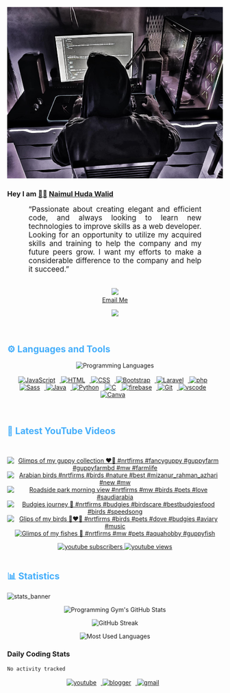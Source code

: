 <!-- ![github_cover_banner](https://www.digitalsolutionservices.com/img/services/web%20development.gif)-->

<div align="center" style="display:block;">
    <img height="400px" width="100%" alt="github cover banner" src="https://raw.githubusercontent.com/NaimulHudaWalid/NaimulHudaWalid/main/272276268_3114779035434264_920860974401480824_n.jpg"/> 
</div>

### Hey I am [👨🏻‍][facebook] [Naimul Huda Walid][youtube]



<p align:"center" style="text-align: justify; margin: 0 50px; font-size: 17px;" >
   “Passionate about creating elegant and efficient code, and always looking to learn new technologies to improve skills as a web developer. Looking for an opportunity to utilize my acquired skills and training to help the company and my future peers grow. I want my efforts to make a considerable difference to the company and help it succeed.”
<br>
<br>
<div align="center">

![](https://visitor-badge.glitch.me/badge?page_id=NaimulHudaWalid)
    <br />
[Email Me](mailto:dev.naimulhuda@gmail.com)
</div>
</p>
<!-- Typing SVG by DenverCoder1 - https://github.com/DenverCoder1/readme-typing-svg -->
<p align="center">
<!--   <a href="https://github.com/DenverCoder1/readme-typing-svg"> -->
    <img src="https://readme-typing-svg.herokuapp.com?color=E22FE4&width=380&height=45&lines=Open-Source+Enthusiast;Learning+In+Public;Empowering+Others;Nice+To+Meet+You+...&center=true"></a>

</p>
<br>
<!-- Languages and Tools -->

<h2 style="color: #44AEFB">⚙️ Languages and Tools</h2>
<div align="center" style="display:block;">
    <img width="100px" alt="Programming Languages" src="https://user-images.githubusercontent.com/78341798/194531121-47b0119a-ce00-439d-b586-125f86acb098.png"/> 
</div>
<br>   
<!-- Icons Resources -->
<!-- https://devicon.dev/ -->
<!-- https://cdn.jsdelivr.net/npm/simple-icons@v3/icons/ -->
<div align="center">
  <a href="https://developer.mozilla.org/en-US/docs/Web/JavaScript" target="_blank" rel="noreferrer">
      <img  alt="JavaScript" height="50px" style="padding-right:10px;" src="https://cdn.jsdelivr.net/gh/devicons/devicon/icons/javascript/javascript-plain.svg"/>
  </a>
  
 
  <a href="https://developer.mozilla.org/en-US/docs/Web/HTML" target="_blank" rel="noreferrer">
      <img  alt="HTML" height="50px" style="padding-right:10px;" src="https://cdn.jsdelivr.net/gh/devicons/devicon/icons/html5/html5-original.svg"/>
  </a>
  <a href="https://developer.mozilla.org/en-US/docs/Web/CSS" target="_blank" rel="noreferrer">
      <img  alt="CSS" height="50px" style="padding-right:10px;" src="https://cdn.jsdelivr.net/gh/devicons/devicon/icons/css3/css3-original.svg"/>
  </a>
  <a href="https://getbootstrap.com/" target="_blank" rel="noreferrer">
      <img  alt="Bootstrap" height="50px" style="padding-right:10px;" src="https://cdn.jsdelivr.net/gh/devicons/devicon/icons/bootstrap/bootstrap-original.svg"/>
  </a> 
  <a href="https://laravel.com/" target="_blank" rel="noreferrer">
      <img  alt="Laravel" height="50px" style="padding-right:10px;" src="https://cdn.jsdelivr.net/gh/devicons/devicon/icons/laravel/laravel-plain.svg"/>
  </a>
  <a href="https://www.php.net/" target="_blank" rel="noreferrer">
      <img  alt="php" height="50px" style="padding-right:10px;" src="https://cdn.jsdelivr.net/gh/devicons/devicon/icons/php/php-original.svg"/>
  </a>
  <a href="https://sass-lang.com/" target="_blank" rel="noreferrer">
      <img  alt="Sass" height="50px" style="padding-right:10px;" src="https://cdn.jsdelivr.net/gh/devicons/devicon/icons/sass/sass-original.svg"/>
  </a>
  <a href="https://www.java.com/en/" target="_blank" rel="noreferrer">
      <img  alt="Java" height="50px" style="padding-right:10px;" src="https://cdn.jsdelivr.net/gh/devicons/devicon/icons/java/java-original.svg"/>
  </a>    
  <a href="https://www.python.org/" target="_blank" rel="noreferrer">
      <img  alt="Python" height="50px" style="padding-right:10px;" src="https://cdn.jsdelivr.net/gh/devicons/devicon/icons/python/python-original.svg"/>
  </a>
  <a href="https://www.cprogramming.com/" target="_blank" rel="noreferrer">
      <img  alt="C" height="50px" style="padding-right:10px;" src="https://cdn.jsdelivr.net/gh/devicons/devicon/icons/c/c-original.svg"/>
  </a>
  
  <a href="https://firebase.google.com/" target="_blank" rel="noreferrer">
      <img  alt="firebase" height="50px" style="padding-right:10px;" src="https://cdn.jsdelivr.net/gh/devicons/devicon/icons/firebase/firebase-plain.svg"/>
  </a>
 
  <a href="https://git-scm.com/" target="_blank" rel="noreferrer">
      <img  alt="Git" height="50px" style="padding-right:10px;" src="https://cdn.jsdelivr.net/gh/devicons/devicon/icons/git/git-original.svg"/>
  </a>
  
  <a href="https://code.visualstudio.com/" target="_blank" rel="noreferrer">
      <img  alt="vscode" height="50px" style="padding-right:10px;"src="https://cdn.jsdelivr.net/gh/devicons/devicon/icons/vscode/vscode-original.svg"/>
  </a>
  <a href="https://www.canva.com/" target="_blank" rel="noreferrer">
      <img  alt="Canva" height="50px" style="padding-right:10px;" src="https://cdn.jsdelivr.net/gh/devicons/devicon/icons/canva/canva-original.svg"/> 
  </a>
</div>
<br>
<br>

<!-- Latest YouTube Videos -->

<h2 style="color: #44AEFB">🎦 Latest YouTube Videos</h2>
<br />

<!-- Resource/Reference: https://github.com/DenverCoder1/github-readme-youtube-cards -->
<div class="youtube videos cards" align="center">

<!-- BEGIN YOUTUBE-CARDS -->
[![Glimps of my guppy collection ❤️‍🔥 #nrtfirms #fancyguppy #guppyfarm #guppyfarmbd #mw #farmlife](https://ytcards.demolab.com/?id=0d-W0Ua77-c&title=Glimps+of+my+guppy+collection+%E2%9D%A4%EF%B8%8F%E2%80%8D%F0%9F%94%A5+%23nrtfirms+%23fancyguppy+%23guppyfarm+%23guppyfarmbd+%23mw+%23farmlife&lang=en&timestamp=1758315513&background_color=%230d1117&title_color=%23ffffff&stats_color=%23dedede&max_title_lines=1&width=250&border_radius=5 "Glimps of my guppy collection ❤️‍🔥 #nrtfirms #fancyguppy #guppyfarm #guppyfarmbd #mw #farmlife")](https://www.youtube.com/shorts/0d-W0Ua77-c)
[![Arabian birds #nrtfirms #birds #nature #best #mizanur_rahman_azhari #new #mw](https://ytcards.demolab.com/?id=2oRnzbE3o6E&title=Arabian+birds+%23nrtfirms+%23birds+%23nature+%23best+%23mizanur_rahman_azhari+%23new+%23mw&lang=en&timestamp=1758091272&background_color=%230d1117&title_color=%23ffffff&stats_color=%23dedede&max_title_lines=1&width=250&border_radius=5 "Arabian birds #nrtfirms #birds #nature #best #mizanur_rahman_azhari #new #mw")](https://www.youtube.com/shorts/2oRnzbE3o6E)
[![Roadside park morning view #nrtfirms #mw #birds #pets #love #saudiarabia](https://ytcards.demolab.com/?id=ntne1vpgQkU&title=Roadside+park+morning+view+%23nrtfirms+%23mw+%23birds+%23pets+%23love+%23saudiarabia&lang=en&timestamp=1757973768&background_color=%230d1117&title_color=%23ffffff&stats_color=%23dedede&max_title_lines=1&width=250&border_radius=5 "Roadside park morning view #nrtfirms #mw #birds #pets #love #saudiarabia")](https://www.youtube.com/shorts/ntne1vpgQkU)
[![Budgies journey 🖤 #nrtfirms #budgies #birdscare #bestbudgiesfood #birds #speedsong](https://ytcards.demolab.com/?id=a2Xne7UOQRU&title=Budgies+journey+%F0%9F%96%A4+%23nrtfirms+%23budgies+%23birdscare+%23bestbudgiesfood+%23birds+%23speedsong&lang=en&timestamp=1757906230&background_color=%230d1117&title_color=%23ffffff&stats_color=%23dedede&max_title_lines=1&width=250&border_radius=5 "Budgies journey 🖤 #nrtfirms #budgies #birdscare #bestbudgiesfood #birds #speedsong")](https://www.youtube.com/shorts/a2Xne7UOQRU)
[![Glips of my birds 🖤❤️‍🔥 #nrtfirms #birds #pets #dove #budgies #aviary #music](https://ytcards.demolab.com/?id=soDEQcC6cq8&title=Glips+of+my+birds+%F0%9F%96%A4%E2%9D%A4%EF%B8%8F%E2%80%8D%F0%9F%94%A5+%23nrtfirms+%23birds+%23pets+%23dove+%23budgies+%23aviary+%23music&lang=en&timestamp=1757830003&background_color=%230d1117&title_color=%23ffffff&stats_color=%23dedede&max_title_lines=1&width=250&border_radius=5 "Glips of my birds 🖤❤️‍🔥 #nrtfirms #birds #pets #dove #budgies #aviary #music")](https://www.youtube.com/shorts/soDEQcC6cq8)
[![Glimps of my fishes 🖤 #nrtfirms #mw #pets #aquahobby #guppyfish](https://ytcards.demolab.com/?id=zV0LdbqHUio&title=Glimps+of+my+fishes+%F0%9F%96%A4+%23nrtfirms+%23mw+%23pets+%23aquahobby+%23guppyfish&lang=en&timestamp=1757728323&background_color=%230d1117&title_color=%23ffffff&stats_color=%23dedede&max_title_lines=1&width=250&border_radius=5 "Glimps of my fishes 🖤 #nrtfirms #mw #pets #aquahobby #guppyfish")](https://www.youtube.com/shorts/zV0LdbqHUio)
<!-- END YOUTUBE-CARDS -->
</div>

<!-- Begin Youtube Buttons -->
<!-- Resource/Reference:  https://github.com/DenverCoder1/custom-icon-badges -->
<div class="youtube buttons" align="center">
    <a href="https://www.youtube.com/channel/UCa3YaFwzSII0kKg3Nads2dQ"  target="_blank">
        <img alt="youtube subscribers" src="https://img.shields.io/youtube/channel/subscribers/UCa3YaFwzSII0kKg3Nads2dQ?logo=youtube&logoColor=red&style=for-the-badge"/>
    </a> 
    <a href="https://www.youtube.com/channel/UCa3YaFwzSII0kKg3Nads2dQ"  target="_blank">
        <img alt="youtube views" src="https://custom-icon-badges.demolab.com/youtube/channel/views/UCa3YaFwzSII0kKg3Nads2dQ?color=%23E05D44&logo=eye&logoColor=white&style=for-the-badge&labelColor=#555555"/>
    </a> 
</div>
<br>
<!-- End Youtube Buttons -->

<!-- Statistics -->

<h2 style="color: #44AEFB">📊 Statistics</h2>

![stats_banner](https://user-images.githubusercontent.com/78341798/194534778-d662496c-ae00-4e8d-ae9b-b90912054e7f.gif)

<!-- Begin Stats Cards -->
<!-- Resources:  -->
<!-- Github & Languages Stats: https://github.com/naimul15-12090/github-readme-stats --> 
<!-- Streak Stats: https://github.com/denvercoder1/github-readme-streak-stats -->
<!-- Change the value after ?username= to your GitHub username. -->
<div class="stats" align="center">

![Programming Gym's GitHub Stats](https://github-readme-stats.vercel.app/api?username=NaimulHudaWalid&hide=stars&count_private=true&show_icons=true&theme=algolia&border_radius=20)

![GitHub Streak](https://streak-stats.demolab.com?user=NaimulHudaWalid&count_private=true&theme=algolia&border_radius=22)

![Most Used Languages](https://github-readme-stats.vercel.app/api/top-langs/?username=NaimulHudaWalid&langs_count=8&layout=compact&show_icons=true&theme=algolia&border_radius=20)
    
<!-- ![Top Langs](https://github-readme-stats.vercel.app/api/top-langs/?username=naimul15-12090&langs_count=8) -->
<!-- [![Top Langs](https://github-readme-stats.vercel.app/api/top-langs/?username=naimul15-12090&layout=compact)](https://github.com/anuraghazra/github-readme-stats)
 -->
    
</div>
<!--  End Stats Cards -->



### Daily Coding Stats
<!--START_SECTION:waka-->

```txt
No activity tracked
```

<!--END_SECTION:waka-->
<!-- Begin Footer -->
<!-- Icons Resources -->
<!-- https://devicon.dev/ -->
<div class="footer" align="center" style="margin:15px;">
    <a href="https://www.youtube.com/channel/UCa3YaFwzSII0kKg3Nads2dQ" target="_blank">
        <img  style="margin:0 10px 10px 0;" src="https://user-images.githubusercontent.com/78341798/194531650-698ef1b1-9cbd-4b4f-96ef-5a2ec4b5d7e6.svg" alt="youtube" width="40px"/>
    </a>
    <a href="https://www.linkedin.com/in/naimulhudawalid/" target="_blank">
        <img style="margin:0 10px 10px 0;" src="https://user-images.githubusercontent.com/78341798/194531458-b5dfeb1b-bad5-4dfa-909a-2e402262db9a.svg" alt="blogger" width="40px"/>
    </a>
    <a href="mailto:dev.naimulhuda@gmail.com" target="_blank">
        <img style="margin:0 10px 10px 0;" src="https://user-images.githubusercontent.com/78341798/194531383-ddb2b774-5bb9-491c-b601-4a4a7d9792fb.svg" alt="gmail" width="40px"/>
    </a>
</div>
<!-- End Footer -->

[youtube]: https://www.youtube.com/channel/UCa3YaFwzSII0kKg3Nads2dQ
[facebook]: https://www.facebook.com/profile.php?id=100007065945838
